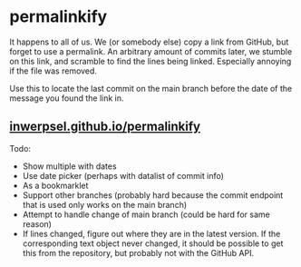 # permalinkify

It happens to all of us. We (or somebody else) copy a link from GitHub, but forget to use a permalink.
An arbitrary amount of commits later, we stumble on this link, and scramble to find the lines being linked.
Especially annoying if the file was removed.

Use this to locate the last commit on the main branch before the date of the message you found the link in.

## [inwerpsel.github.io/permalinkify](https://inwerpsel.github.io/permalinkify)

Todo:
* Show multiple with dates
* Use date picker (perhaps with datalist of commit info)
* As a bookmarklet
* Support other branches (probably hard because the commit endpoint that is used only works on the main branch)
* Attempt to handle change of main branch (could be hard for same reason)
* If lines changed, figure out where they are in the latest version. If the corresponding text object never changed,
it should be possible to get this from the repository, but probably not with the GitHub API.
